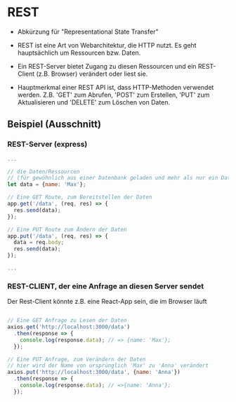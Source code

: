 # REST
- Abkürzung für "Representational State Transfer"

- REST ist eine Art von Webarchitektur, die HTTP nutzt. Es geht hauptsächlich um Ressourcen bzw. Daten. 
- Ein REST-Server bietet Zugang zu diesen Ressourcen und ein REST-Client (z.B. Browser) verändert oder liest sie.

- Hauptmerkmal einer REST API ist, dass HTTP-Methoden verwendet werden. Z.B. 'GET' zum Abrufen, 'POST' zum Erstellen, 'PUT' zum Aktualisieren und 'DELETE' zum Löschen von Daten.

## Beispiel (Ausschnitt)

### REST-Server (express)

```javascript
...

// die Daten/Ressourcen
// (für gewöhnlich aus einer Datenbank geladen und mehr als nur ein Datensatz)
let data = {name: 'Max'};

// Eine GET Route, zum Bereitstellen der Daten
app.get('/data', (req, res) => {
  res.send(data);
});

// Eine PUT Route zum Ändern der Daten
app.put('/data', (req, res) => {
  data = req.body;
  res.send(data);
});

...
```

### REST-CLIENT, der eine Anfrage an diesen Server sendet
Der Rest-Client könnte z.B. eine React-App sein, die im Browser läuft

```javascript

// Eine GET Anfrage zu Lesen der Daten
axios.get('http://localhost:3000/data')
  .then(response => {
    console.log(response.data); // => {name: 'Max'};
  });

// Eine PUT Anfrage, zum Verändern der Daten
// hier wird der Name von ursprünglich 'Max' zu 'Anna' verändert
axios.put('http://localhost:3000/data', {name: 'Anna'})
  .then(response => {
    console.log(response.data); // =>{name: 'Anna'};
  });
